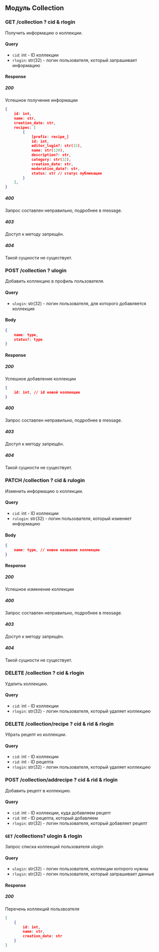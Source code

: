 ## Модуль Collection

### **GET** /collection ? cid & rlogin

Получить информацию о коллекции.

#### Query

- `cid`: int - ID коллекции
- `rlogin`: str(32) - логин пользователя, который запрашивает информацию

#### Response

##### 200

Успешное получение информации

```json
{
    id: int,
    name: str,
    creation_date: str,
    recipes: [
        {
            [prefix: recipe_]
            id: int,
            editor_login?: str(32),
            name: str(120),
            description?: str,
            category: str(32),
            creation_date: str,
            moderation_date?: str,
            status: str // статус публикации
        }
    ],
}
```

##### 400

Запрос составлен неправильно, подробнее в message.

##### 403

Доступ к методу запрещён.

##### 404

Такой сущности не существует.

### **POST** /collection ? ulogin

Добавить коллекцию в профиль пользователя.

#### Query

- `ulogin`: str(32) - логин пользователя, для которого добавляется коллекция

#### Body

```json
{
    name: type,
    status?: type
}
```

#### Response

##### 200

Успешное добавление коллекции

```json
{
    id: int, // id новой коллекции
}
```

##### 400

Запрос составлен неправильно, подробнее в message.

##### 403

Доступ к методу запрещён.

##### 404

Такой сущности не существует.

### **PATCH** /collection ? cid & rulogin

Изменить информацию о коллекции.

#### Query

- `cid`: int - ID коллекции
- `rulogin`: str(32) - логин пользователя, который изменяет информацию

#### Body

```json
{
    name: type, // новое название коллекции
}
```

#### Response

##### 200

Успешное изменение коллекции

##### 400

Запрос составлен неправильно, подробнее в message.

##### 403

Доступ к методу запрещён.

##### 404

Такой сущности не существует.

### **DELETE** /collection ? cid & rlogin

Удалить коллекцию.

#### Query

- `cid`: int - ID коллекции
- `rlogin`: str(32) - логин пользователя, который удаляет коллекцию

### **DELETE** /collection/recipe ? cid & rid & rlogin

Убрать рецепт из коллекции.

#### Query

- `cid`: int - ID коллекции
- `rid`: int - ID рецепта
- `rlogin`: str(32) - логин пользователя, который удаляет коллекцию

### **POST** /collection/addrecipe ? cid & rid & rlogin

Добавить рецепт в коллекцию.

#### Query

- `cid`: int - ID коллекции, куда добавляем рецепт
- `rid`: int - ID рецепта, который добавляем
- `rlogin`: str(32) - логин пользователя, который добавляет рецепт

### `GET` /collections? ulogin & rlogin

Запрос списка коллекций пользователя ulogin

#### Query

- `ulogin`: str(32) - логин пользователя, коллекции которого нужны
- `rlogin`: str(32) - логин пользователя, который запрашивает данные

#### Response

##### 200

Перечень коллекций пользвоателя

```json
[
    {
        id: int,
        name: str,
        creation_date: str
    }
]
```
